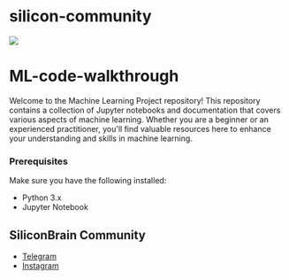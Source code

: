 # silicon-community

<a target="_blank" href="https://cookiecutter-data-science.drivendata.org/">
    <img src="https://img.shields.io/badge/CCDS-Project%20template-328F97?logo=cookiecutter" />
</a>

# ML-code-walkthrough

Welcome to the Machine Learning Project repository! This repository contains a collection of Jupyter notebooks and documentation that covers various aspects of machine learning. Whether you are a beginner or an experienced practitioner, you'll find valuable resources here to enhance your understanding and skills in machine learning.

### Prerequisites
Make sure you have the following installed:
- Python 3.x
- Jupyter Notebook

## SiliconBrain Community
- [Telegram](https://t.me/silicon_brain)
- [Instagram](https://www.instagram.com/silicon_brain)